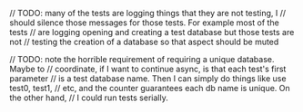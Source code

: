 // TODO: many of the tests are logging things that they are not testing, I
// should silence those messages for those tests. For example most of the tests
// are logging opening and creating a test database but those tests are not
// testing the creation of a database so that aspect should be muted

// TODO: note the horrible requirement of requiring a unique database. Maybe to
// coordinate, if I want to continue async, is that each test's first parameter
// is a test database name. Then I can simply do things like use test0, test1,
// etc, and the counter guarantees each db name is unique. On the other hand,
// I could run tests serially.
